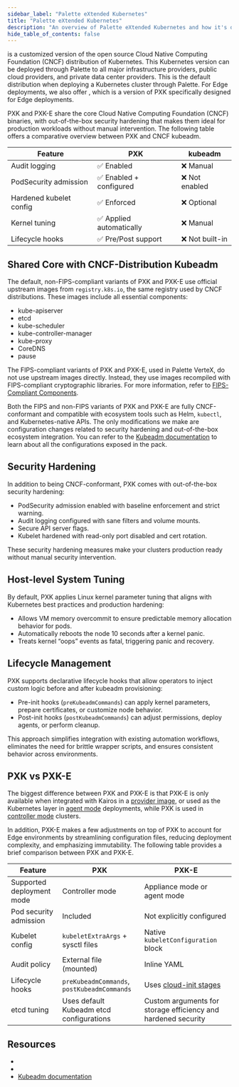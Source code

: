 ```yaml
---
sidebar_label: "Palette eXtended Kubernetes"
title: "Palette eXtended Kubernetes"
description: "An overview of Palette eXtended Kubernetes and how it's different from the upstream Kubeadm."
hide_table_of_contents: false
---
```


<VersionedLink text="Palette eXtended Kubernetes (PXK)" url="/integrations/packs/?pack=kubernetes" /> is a customized
version of the open source Cloud Native Computing Foundation (CNCF) distribution of Kubernetes. This Kubernetes version
can be deployed through Palette to all major infrastructure providers, public cloud providers, and private data center
providers. This is the default distribution when deploying a Kubernetes cluster through Palette. For Edge deployments,
we also offer <VersionedLink text="Palette eXtended Kubernetes - Edge (PXK-E)" url="/integrations/packs/?pack=edge-k8s" />, which is a version of PXK specifically designed for Edge
deployments.

PXK and PXK-E
share the core Cloud Native Computing Foundation (CNCF) binaries, with out-of-the-box security hardening that makes them
ideal for production workloads without manual intervention. The following table offers a comparative overview between PXK
and CNCF kubeadm.

| Feature                 | PXK                      | kubeadm         |
| ----------------------- | ------------------------ | --------------- |
| Audit logging           | ✅ Enabled               | ❌ Manual       |
| PodSecurity admission   | ✅ Enabled + configured  | ❌ Not enabled  |
| Hardened kubelet config | ✅ Enforced              | ❌ Optional     |
| Kernel tuning           | ✅ Applied automatically | ❌ Manual       |
| Lifecycle hooks         | ✅ Pre/Post support      | ❌ Not built-in |

## Shared Core with CNCF-Distribution Kubeadm

The default, non-FIPS-compliant variants of PXK and PXK-E use official upstream images from `registry.k8s.io`, the same
registry used by CNCF distributions. These images include all essential components:

- kube-apiserver
- etcd
- kube-scheduler
- kube-controller-manager
- kube-proxy
- CoreDNS
- pause

The FIPS-compliant variants of PXK and PXK-E, used in Palette VerteX, do not use upstream images directly. Instead, they
use images recompiled with FIPS-compliant cryptographic libraries. For more information, refer to
[FIPS-Compliant Components](../vertex/fips/fips-compliant-components.md).

<!-- prettier-ignore-start -->

Both the FIPS and non-FIPS variants of PXK and PXK-E are fully CNCF-conformant and compatible with ecosystem tools such
as Helm, `kubectl`, and Kubernetes-native APIs. The only modifications we make are configuration changes related to
security hardening and out-of-the-box ecosystem integration. You can refer to the [Kubeadm documentation](https://kubernetes.io/docs/reference/setup-tools/kubeadm/kubeadm-init/) 
to learn about all the configurations exposed in the
<VersionedLink text="Palette eXtended Kubernetes (PXK)" url="/integrations/packs/?pack=kubernetes" /> pack.

<!-- prettier-ignore-end -->

## Security Hardening

In addition to being CNCF-conformant, PXK comes with out-of-the-box security hardening:

- PodSecurity admission enabled with baseline enforcement and strict warning.
- Audit logging configured with sane filters and volume mounts.
- Secure API server flags.
- Kubelet hardened with read-only port disabled and cert rotation.

These security hardening measures make your clusters production ready without manual security intervention.

## Host-level System Tuning

By default, PXK applies Linux kernel parameter tuning that aligns with Kubernetes best practices and production
hardening:

- Allows VM memory overcommit to ensure predictable memory allocation behavior for pods.
- Automatically reboots the node 10 seconds after a kernel panic.
- Treats kernel “oops” events as fatal, triggering panic and recovery.

## Lifecycle Management

PXK supports declarative lifecycle hooks that allow operators to inject custom logic before and after kubeadm
provisioning:

- Pre-init hooks (`preKubeadmCommands`) can apply kernel parameters, prepare certificates, or customize node behavior.
- Post-init hooks (`postKubeadmCommands`) can adjust permissions, deploy agents, or perform cleanup.

This approach simplifies integration with existing automation workflows, eliminates the need for brittle wrapper
scripts, and ensures consistent behavior across environments.

## PXK vs PXK-E

The biggest difference between PXK and PXK-E is that PXK-E is only available when integrated with Kairos in a
[provider image](../clusters/edge/edgeforge-workflow/edgeforge-workflow.md#edge-provider-container-images), or used as
the Kubernetes layer in [agent mode](../deployment-modes/agent-mode/agent-mode.md) deployments, while PXK is used in
[controller mode](../deployment-modes/controller-mode.md) clusters.

In addition, PXK-E makes a few adjustments on top of PXK to account for Edge environments by streamlining configuration
files, reducing deployment complexity, and emphasizing immutability. The following table provides a brief comparison
between PXK and PXK-E.

| Feature                   | PXK                                         | PXK-E                                                                       |
| ------------------------- | ------------------------------------------- | --------------------------------------------------------------------------- |
| Supported deployment mode | Controller mode                             | Appliance mode or agent mode                                                |
| Pod security admission    | Included                                 | Not explicitly configured                                                   |
| Kubelet config            | `kubeletExtraArgs` + sysctl files           | Native `kubeletConfiguration` block                                         |
| Audit policy              | External file (mounted)                     | Inline YAML                                                                 |
| Lifecycle hooks           | `preKubeadmCommands`, `postKubeadmCommands` | Uses [cloud-init stages](../clusters/edge/edge-configuration/cloud-init.md) |
| etcd tuning               | Uses default Kubeadm etcd configurations    | Custom arguments for storage efficiency and hardened security               |

## Resources

- <VersionedLink text="Palette eXtended Kubernetes (PXK)" url="/integrations/packs/?pack=kubernetes" />
- <VersionedLink text="Palette eXtended Kubernetes - Edge (PXK-E)" url="/integrations/packs/?pack=edge-k8s" />
- [Kubeadm documentation](https://kubernetes.io/docs/reference/setup-tools/kubeadm/kubeadm-init/)
